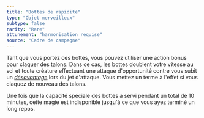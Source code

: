 ```yaml
---
title: "Bottes de rapidité"
type: "Objet merveilleux"
subtype: false
rarity: "Rare"
attunement: "harmonisation requise"
source: "Cadre de campagne"
---
```

Tant que vous portez ces bottes, vous pouvez utiliser une action bonus pour claquer des talons. Dans ce cas, les bottes doublent votre vitesse au sol et toute créature effectuant une attaque d'opportunité contre vous subit un [_désavantage_](/utiliser-les-caracteristiques#avantage-et-désasavantage) lors du jet d'attaque. Vous mettez un terme à l'effet si vous claquez de nouveau des talons.

Une fois que la capacité spéciale des bottes a servi pendant un total de 10 minutes, cette magie est indisponible jusqu'à ce que vous ayez terminé un long repos.
